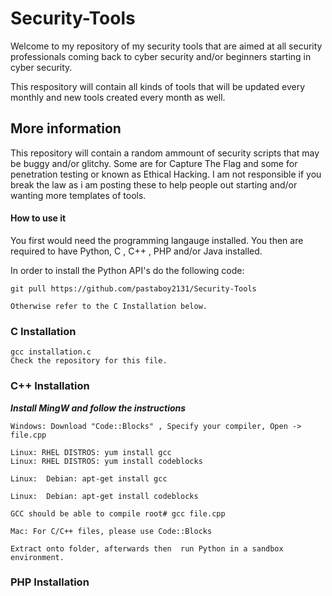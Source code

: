 # Security-Tools
Welcome to my repository of my security tools that are aimed at all security professionals coming back to cyber security and/or beginners starting in cyber security.

This respository will contain all kinds of tools that will be updated every monthly and new tools created every month as well.

## More information

This repository will contain a random ammount of security scripts that may be buggy and/or glitchy. Some are for Capture The Flag and some for penetration testing or known as Ethical Hacking. I am not responsible if you break the law as i am posting these to help people out starting and/or wanting more templates of tools.



#### How to use it

You first would need the programming langauge installed.
You then are required to have Python, C , C++ , PHP and/or Java installed.

In order to install the Python API's do the following code:

```
git pull https://github.com/pastaboy2131/Security-Tools

Otherwise refer to the C Installation below.
```


### C Installation


```
gcc installation.c
Check the repository for this file.
```


### C++ Installation

***Install  MingW and follow the instructions***
```
Windows: Download "Code::Blocks" , Specify your compiler, Open -> file.cpp
```
```
Linux: RHEL DISTROS: yum install gcc
Linux: RHEL DISTROS: yum install codeblocks
```
```
Linux:  Debian: apt-get install gcc

Linux:  Debian: apt-get install codeblocks

GCC should be able to compile root# gcc file.cpp

```

```
Mac: For C/C++ files, please use Code::Blocks

Extract onto folder, afterwards then  run Python in a sandbox environment.
```


### PHP Installation

```


```
